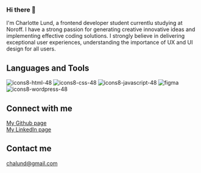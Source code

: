 ### Hi there 👋

I'm Charlotte Lund, a frontend developer student currentlu studying at Noroff. I have a strong passion for generating creative innovative ideas and implementing effective coding solutions. I strongly believe in delivering exceptional user experiences, understanding the importance of UX and UI design for all users.

## Languages and Tools
![icons8-html-48](https://github.com/chalund/chalund/assets/114383740/068c8b7f-b1e4-4ee6-8728-a9bab8a08530)
![icons8-css-48](https://github.com/chalund/chalund/assets/114383740/dc5798da-fa29-4a13-8301-4335ff2bba60)
![icons8-javascript-48](https://github.com/chalund/chalund/assets/114383740/250be9f5-da4e-4226-bbdd-1559b6aa3aa5)
![figma](https://github.com/chalund/chalund/assets/114383740/eb28296c-c74e-4d6a-a3e6-6cc80105bf7d)
![icons8-wordpress-48](https://github.com/chalund/chalund/assets/114383740/ae85ae8f-3880-4c3f-8c34-a05db99fa99f)



## Connect with me
[My Github page](https://github.com/chalund)  
[My LinkedIn page](https://www.linkedin.com/in/charlotte-lund-48419b249/)

## Contact me
chalund@gmail.com
